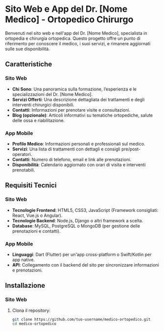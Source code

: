 # Sito Web e App del Dr. [Nome Medico] - Ortopedico Chirurgo

Benvenuti nel sito web e nell'app del Dr. [Nome Medico], specialista in ortopedia e chirurgia ortopedica. Questo progetto offre un punto di riferimento per conoscere il medico, i suoi servizi, e rimanere aggiornati sulle sue disponibilità.

## Caratteristiche
### Sito Web
- **Chi Sono**: Una panoramica sulla formazione, l’esperienza e le specializzazioni del Dr. [Nome Medico].
- **Servizi Offerti**: Una descrizione dettagliata dei trattamenti e degli interventi chirurgici disponibili.
- **Contatti**: Informazioni per prenotare visite e consultazioni.
- **Blog (opzionale)**: Articoli informativi su tematiche ortopediche, salute delle ossa e riabilitazione.

### App Mobile
- **Profilo Medico**: Informazioni personali e professionali sul medico.
- **Servizi**: Una lista di trattamenti con dettagli e consigli pre/post-operatori.
- **Contatti**: Numero di telefono, email e link alle prenotazioni.
- **Disponibilità**: Calendario aggiornato con orari di visita e interventi prenotabili.

## Requisiti Tecnici
### Sito Web
- **Tecnologie Frontend**: HTML5, CSS3, JavaScript (Framework consigliati: React, Vue.js o Angular).
- **Tecnologie Backend**: Node.js, Django o altri framework a scelta.
- **Database**: MySQL, PostgreSQL o MongoDB (per gestione delle prenotazioni e contatti).

### App Mobile
- **Linguaggi**: Dart (Flutter) per un'app cross-platform o Swift/Kotlin per app native.
- **API**: Collegamento con il backend del sito per sincronizzare informazioni e prenotazioni.

## Installazione
### Sito Web
1. Clona il repository:
   ```bash
   git clone https://github.com/tuo-username/medico-ortopedico.git
   cd medico-ortopedico
